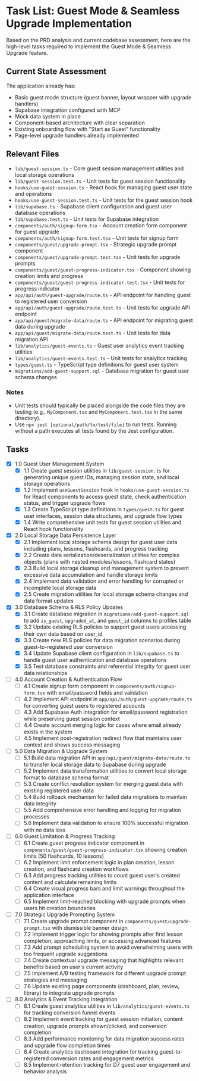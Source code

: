 # Task List: Guest Mode & Seamless Upgrade Implementation

Based on the PRD analysis and current codebase assessment, here are the high-level tasks required to implement the Guest Mode & Seamless Upgrade feature.

## Current State Assessment

The application already has:
- Basic guest mode structure (guest banner, layout wrapper with upgrade handlers)
- Supabase integration configured with MCP
- Mock data system in place
- Component-based architecture with clear separation
- Existing onboarding flow with "Start as Guest" functionality
- Page-level upgrade handlers already implemented

## Relevant Files

- `lib/guest-session.ts` - Core guest session management utilities and local storage operations
- `lib/guest-session.test.ts` - Unit tests for guest session functionality
- `hooks/use-guest-session.ts` - React hook for managing guest user state and operations
- `hooks/use-guest-session.test.ts` - Unit tests for the guest session hook
- `lib/supabase.ts` - Supabase client configuration and guest user database operations
- `lib/supabase.test.ts` - Unit tests for Supabase integration
- `components/auth/signup-form.tsx` - Account creation form component for guest upgrade
- `components/auth/signup-form.test.tsx` - Unit tests for signup form
- `components/guest/upgrade-prompt.tsx` - Strategic upgrade prompt component
- `components/guest/upgrade-prompt.test.tsx` - Unit tests for upgrade prompts
- `components/guest/guest-progress-indicator.tsx` - Component showing creation limits and progress
- `components/guest/guest-progress-indicator.test.tsx` - Unit tests for progress indicator
- `app/api/auth/guest-upgrade/route.ts` - API endpoint for handling guest to registered user conversion
- `app/api/auth/guest-upgrade/route.test.ts` - Unit tests for upgrade API endpoint
- `app/api/guest/migrate-data/route.ts` - API endpoint for migrating guest data during upgrade
- `app/api/guest/migrate-data/route.test.ts` - Unit tests for data migration API
- `lib/analytics/guest-events.ts` - Guest user analytics event tracking utilities
- `lib/analytics/guest-events.test.ts` - Unit tests for analytics tracking
- `types/guest.ts` - TypeScript type definitions for guest user system
- `migrations/add-guest-support.sql` - Database migration for guest user schema changes

### Notes

- Unit tests should typically be placed alongside the code files they are testing (e.g., `MyComponent.tsx` and `MyComponent.test.tsx` in the same directory).
- Use `npx jest [optional/path/to/test/file]` to run tests. Running without a path executes all tests found by the Jest configuration.

## Tasks

- [x] 1.0 Guest User Management System
  - [x] 1.1 Create guest session utilities in `lib/guest-session.ts` for generating unique guest IDs, managing session state, and local storage operations
  - [x] 1.2 Implement `useGuestSession` hook in `hooks/use-guest-session.ts` for React components to access guest state, check authentication status, and trigger upgrade flows
  - [x] 1.3 Create TypeScript type definitions in `types/guest.ts` for guest user interfaces, session data structures, and upgrade flow types
  - [x] 1.4 Write comprehensive unit tests for guest session utilities and React hook functionality

- [x] 2.0 Local Storage Data Persistence Layer
  - [x] 2.1 Implement local storage schema design for guest user data including plans, lessons, flashcards, and progress tracking
  - [x] 2.2 Create data serialization/deserialization utilities for complex objects (plans with nested modules/lessons, flashcard states)
  - [x] 2.3 Build local storage cleanup and management system to prevent excessive data accumulation and handle storage limits
  - [x] 2.4 Implement data validation and error handling for corrupted or incomplete local storage data
  - [x] 2.5 Create migration utilities for local storage schema changes and data format updates

- [x] 3.0 Database Schema & RLS Policy Updates
  - [x] 3.1 Create database migration in `migrations/add-guest-support.sql` to add `is_guest`, `upgraded_at`, and `guest_id` columns to profiles table
  - [x] 3.2 Update existing RLS policies to support guest users accessing their own data based on user_id
  - [x] 3.3 Create new RLS policies for data migration scenarios during guest-to-registered user conversion
  - [x] 3.4 Update Supabase client configuration in `lib/supabase.ts` to handle guest user authentication and database operations
  - [x] 3.5 Test database constraints and referential integrity for guest user data relationships

- [ ] 4.0 Account Creation & Authentication Flow
  - [ ] 4.1 Create signup form component in `components/auth/signup-form.tsx` with email/password fields and validation
  - [ ] 4.2 Implement API endpoint in `app/api/auth/guest-upgrade/route.ts` for converting guest users to registered accounts
  - [ ] 4.3 Add Supabase Auth integration for email/password registration while preserving guest session context
  - [ ] 4.4 Create account merging logic for cases where email already exists in the system
  - [ ] 4.5 Implement post-registration redirect flow that maintains user context and shows success messaging

- [ ] 5.0 Data Migration & Upgrade System
  - [ ] 5.1 Build data migration API in `app/api/guest/migrate-data/route.ts` to transfer local storage data to Supabase during upgrade
  - [ ] 5.2 Implement data transformation utilities to convert local storage format to database schema format
  - [ ] 5.3 Create conflict resolution system for merging guest data with existing registered user data
  - [ ] 5.4 Build rollback mechanism for failed data migrations to maintain data integrity
  - [ ] 5.5 Add comprehensive error handling and logging for migration processes
  - [ ] 5.6 Implement data validation to ensure 100% successful migration with no data loss

- [ ] 6.0 Guest Limitation & Progress Tracking
  - [ ] 6.1 Create guest progress indicator component in `components/guest/guest-progress-indicator.tsx` showing creation limits (50 flashcards, 10 lessons)
  - [ ] 6.2 Implement limit enforcement logic in plan creation, lesson creation, and flashcard creation workflows
  - [ ] 6.3 Add progress tracking utilities to count guest user's created content and calculate remaining limits
  - [ ] 6.4 Create visual progress bars and limit warnings throughout the application interface
  - [ ] 6.5 Implement limit-reached blocking with upgrade prompts when users hit creation boundaries

- [ ] 7.0 Strategic Upgrade Prompting System
  - [ ] 7.1 Create upgrade prompt component in `components/guest/upgrade-prompt.tsx` with dismissible banner design
  - [ ] 7.2 Implement trigger logic for showing prompts after first lesson completion, approaching limits, or accessing advanced features
  - [ ] 7.3 Add prompt scheduling system to avoid overwhelming users with too frequent upgrade suggestions
  - [ ] 7.4 Create contextual upgrade messaging that highlights relevant benefits based on user's current activity
  - [ ] 7.5 Implement A/B testing framework for different upgrade prompt strategies and messaging
  - [ ] 7.6 Update existing page components (dashboard, plan, review, library) to integrate upgrade prompts

- [ ] 8.0 Analytics & Event Tracking Integration
  - [ ] 8.1 Create guest analytics utilities in `lib/analytics/guest-events.ts` for tracking conversion funnel events
  - [ ] 8.2 Implement event tracking for guest session initiation, content creation, upgrade prompts shown/clicked, and conversion completion
  - [ ] 8.3 Add performance monitoring for data migration success rates and upgrade flow completion times
  - [ ] 8.4 Create analytics dashboard integration for tracking guest-to-registered conversion rates and engagement metrics
  - [ ] 8.5 Implement retention tracking for D7 guest user engagement and behavior analysis
